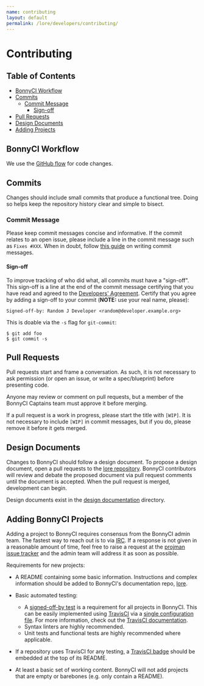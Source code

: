 ```yaml
---
name: contributing
layout: default
permalink: /lore/developers/contributing/
---
```


# Contributing

## Table of Contents

* [BonnyCI Workflow](#bonnyci-workflow)
* [Commits](#commits)
  * [Commit Message](#commit-message)
    * [Sign-off](#sign-off)
* [Pull Requests](#pull-requests)
* [Design Documents](#design-documents)
* [Adding Projects](#adding-bonnyci-projects)

## BonnyCI Workflow

We use the [GitHub flow](https://guides.github.com/introduction/flow/) for code changes.

## Commits

Changes should include small commits that produce a functional tree. Doing so helps keep the repository history clear and simple to bisect.

### Commit Message

Please keep commit messages concise and informative. If the commit relates to an open issue, please include a line in the commit message such as `Fixes #XXX`. When in doubt, follow [this guide](http://chris.beams.io/posts/git-commit/) on writing commit messages.

#### Sign-off

To improve tracking of who did what, all commits must have a "sign-off". This sign-off is a line at the end of the commit message certifying that you have read and agreed to the [Developers' Agreement](DEVELOPER_AGREEMENT.txt). Certify that you agree by adding a sign-off to your commit (**NOTE:** use your real name, please):

```text
Signed-off-by: Random J Developer <random@developer.example.org>
```

This is doable via the `-s` flag for `git-commit`:

```shell
$ git add foo
$ git commit -s
```

## Pull Requests

Pull requests start and frame a conversation. As such, it is not necessary to ask permission (or open an issue, or write a spec/blueprint) before presenting code.

Anyone may review or comment on pull requests, but a member of the BonnyCI Captains team must approve it before merging.

If a pull request is a work in progress, please start the title with `[WIP]`. It is not necessary to include `[WIP]` in commit messages, but if you do, please remove it before it gets merged.

## Design Documents

Changes to BonnyCI should follow a design document. To propose a design document, open a pull requests to the [lore repository](https://github.com/BonnyCI/lore). BonnyCI contributors will review and debate the proposed document via pull request comments until the document is accepted. When the pull request is merged, development can begin.

Design documents exist in the [design documentation](designs/README.md) directory.

## Adding BonnyCI Projects

Adding a project to BonnyCI requires consensus from the BonnyCI admin team. The fastest way to reach out is to via [IRC](../README.md#irc). If a response is not given in a reasonable amount of time, feel free to raise a request at the [projman issue tracker](https://github.com/BonnyCI/projman) and the admin team will address it as soon as possible.

Requirements for new projects:

* A README containing some basic information. Instructions and complex information should be added to BonnyCI's documentation repo, [lore](https://github.com/BonnyCI/projman/issues).

* Basic automated testing:
  * A [signed-off-by test](https://github.com/BonnyCI/lore/blob/master/tests/signed-off-by-test.sh) is a requirement for all projects in BonnyCI. This can be easily implemented using [TravisCI](https://travis-ci.org/) via a [single configuration file](https://github.com/BonnyCI/lore/blob/master/.travis.yml). For more information, check out the [TravisCI documentation](https://docs.travis-ci.com/).
  * Syntax linters are highly recommended.
  * Unit tests and functional tests are highly recommended where applicable.

* If a repository uses TravisCI for any testing, a [TravisCI badge](https://docs.travis-ci.com/user/status-images/) should be embedded at the top of its README.

* At least a basic set of working content. BonnyCI will not add projects that are empty or barebones (e.g. only contain a README).
